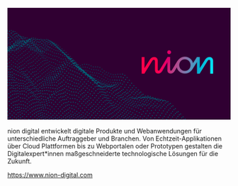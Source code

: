 ![nion digital](profile.png) 

nion digital entwickelt digitale Produkte und Webanwendungen für unterschiedliche Auftraggeber und Branchen. Von Echtzeit-Applikationen über Cloud Plattformen bis zu Webportalen oder Prototypen gestalten die Digitalexpert\*innen maßgeschneiderte technologische Lösungen für die Zukunft.

https://www.nion-digital.com
